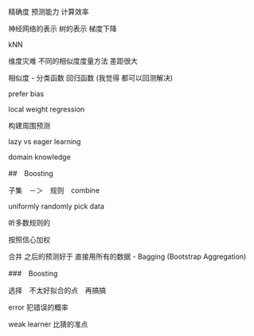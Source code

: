 精确度 预测能力 计算效率

神经网络的表示
树的表示
梯度下降


kNN

维度灾难
不同的相似度度量方法 差距很大

相似度 - 分类函数 回归函数
(我觉得 都可以回测解决)

prefer bias

local weight regression

构建周围预测

lazy vs eager learning

domain knowledge


##　Boosting

子集　－＞　规则　combine

uniformly randomly pick data

听多数规则的

按照信心加权

合并 之后的预测好于 直接用所有的数据 - Bagging (Bootstrap Aggregation)

###　Boosting

选择　不太好拟合的点　再搞搞

error 犯错误的概率

weak learner 比猜的准点



